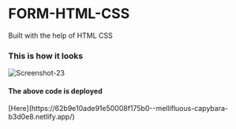 # FORM-HTML-CSS
Built with the help of HTML CSS 
<h3>This is how it looks </h3>
<img
  src="https://i.ibb.co/JnWLXHs/Screenshot-23.png" alt="Screenshot-23" border="0"
  alt="Alt text"
  title="Optional title"
  style="display: inline-block; margin: auto auto; max-width: 300px">
  
<h4>The above code is deployed </h4>
[Here](https://62b9e10ade91e50008f175b0--mellifluous-capybara-b3d0e8.netlify.app/)

    

  
